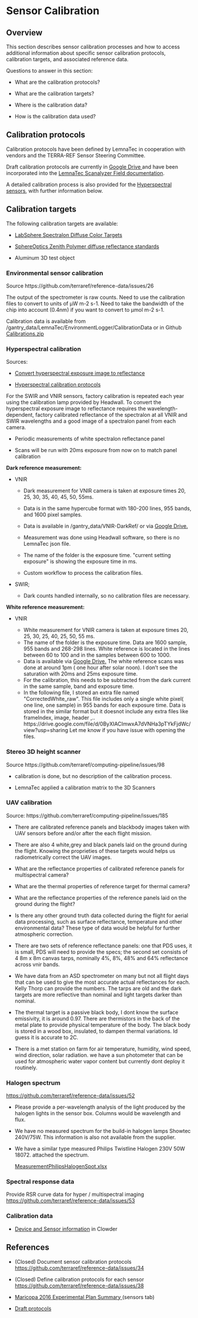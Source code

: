 # Sensor Calibration

## Overview

This section describes sensor calibration processes and how to access additional information about specific sensor calibration protocols, calibration targets, and associated reference data.

Questions to answer in this section:

* What are the calibration protocols?

* What are the calibration targets?

* Where is the calibration data?

* How is the calibration data used?


## Calibration protocols

Calibration protocols have been defined by LemnaTec in cooperation with vendors and the TERRA-REF Sensor Steering Committee.

Draft calibration protocols are currently in [Google Drive ](https://docs.google.com/document/d/132_dkGAIQJ3cG7bQkPIkX7-RgXyWLDoQWJFDj5c-5uU/edit)and have been incorporated into the [LemnaTec Scanalyzer Field documentation](https://terraref.ncsa.illinois.edu/clowder/datasets/58178ee54f0ce77b66561602).

A detailed calibration process is also provided for the [Hyperspectral sensors](https://docs.google.com/document/d/1w_zHHlrPVKsy1mnW9wrVzAU2edVqZH8i1IZa5BZxVpo/edit#heading=h.jjfbhbos05cc), with further information below.



## Calibration targets

The following calibration targets are available:

* [LabSphere Spectralon Diffuse Color Targets](https://terraref.ncsa.illinois.edu/clowder/datasets/5817c7c84f0c63f2a8ca5e6c)

* [SphereOptics Zenith Polymer diffuse reflectance standards](https://terraref.ncsa.illinois.edu/clowder/datasets/5818bb544f0c63f2a8d20963)
* Aluminum 3D test object 



### Environmental sensor calibration

Source  https:\/\/github.com\/terraref\/reference-data\/issues\/26

The output of the spectrometer is raw counts. Need to use the calibration files to convert to units of  µW m-2 s-1. Need to take the bandwidth of the chip into account \(0.4nm\) if you want to convert to µmol m-2 s-1.

Calibration data is available from \/gantry\_data\/LemnaTec\/EnvironmentLogger\/CalibrationData or in Github [Calibrations.zip](https://github.com/terraref/reference-data/files/250620/Calibrations.zip)



### Hyperspectral calibration

Sources:

* [Convert hyperspectral exposure image to reflectance](https://github.com/terraref/computing-pipeline/issues/88)  

* [Hyperspectral calibration protocols](https://docs.google.com/document/d/1w_zHHlrPVKsy1mnW9wrVzAU2edVqZH8i1IZa5BZxVpo)




For the SWIR and VNIR sensors, factory calibration is repeated each year using the calibration lamp provided by Headwall. 
To convert the hyperspectral exposure image to reflectance requires the wavelength-dependent, factory calibrated reflectance of the spectralon at all VNIR and SWIR wavelengths and a good image of a spectralon panel from each camera.

* Periodic measurements of white spectralon reflectance panel

* Scans will be run with 20ms exposure from now on to match panel calibration

**Dark reference measurement:**

* VNIR

  * Dark measurement for VNIR camera is taken at exposure times 20, 25, 30, 35, 40, 45, 50, 55ms.

  * Data is in the same hypercube format with 180-200 lines, 955 bands, and 1600 pixel samples. 
  * Data is available in \/gantry\_data\/VNIR-DarkRef\/ or via [Google Drive.](https://drive.google.com/file/d/0B9h5V5JdLLXmSkdpTmd6QmN3dTQ/view?usp=sharing)
  * Measurement was done using Headwall software, so there is no LemnaTec json file. 
  * The name of the folder is the exposure time.   "current setting exposure" is showing the exposure time in ms.
  * Custom workflow to process the calibration files.

* SWIR;
  * Dark counts handled internally, so no calibration files are necessary.


**White reference measurement:**

* VNIR

  * White measurement for VNIR camera is taken at exposure times 20, 25, 30, 25, 40, 25, 50, 55 ms.
  * The name of the folder is the exposure time. Data are 1600 sample, 955 bands and 268-298 lines. White reference is located in the lines between 60 to 100 and in the samples between 600 to 1000.
  * Data is available via [Google Drive.](https://drive.google.com/file/d/0ByXIACImwxA7akhfLTdTS01vTTA/view?usp=sharing)
    The white reference scans was done at around 1pm \( one hour after solar noon\). I don’t see the saturation with 20ms and 25ms exposure time. 
  * For the calibration, this needs to be subtracted from the dark current in the same sample, band and exposure time.
  * In the following file, I stored an extra file named "CorrectedWhite\_raw". This file includes only a single white pixel\( one line, one sample\) in 955 bands for each exposure time. Data is stored in the similar format but it doesnot include any extra files like frameIndex, image, header ,..
    https:\/\/drive.google.com\/file\/d\/0ByXIACImwxA7dVNHa3pTYkFjdWc\/view?usp=sharing
    Let me know if you have issue with opening the files. 




### Stereo 3D height scanner

Source https:\/\/github.com\/terraref\/computing-pipeline\/issues\/98

* calibration is done, but no description of the calibration process.

* LemnaTec applied a calibration matrix to the 3D Scanners


### UAV calibration

Source: https:\/\/github.com\/terraref\/computing-pipeline\/issues\/185

* There are calibrated reference panels and blackbody images taken with UAV sensors before and\/or after the each flight mission. 

* There are also 4 white,grey and black panels laid on the ground during the flight. Knowing the proprieties of these targets would helps us radiometrically correct the UAV images.

* What are the reflectance properties of calibrated reference panels for multispectral camera?
* What are the thermal properties of reference target for thermal camera?
* What are the reflectance properties of the reference panels laid on the ground during the flight?
* Is there any other ground truth data collected during the flight for aerial data processing, such as surface reflectance, temperature and other environmental data? These type of data would be helpful for further atmospheric correction.

* There are two sets of reference reflectance panels: one that PDS uses, it is small, PDS will need to provide the specs; the second set consists of 4 8m x 8m canvas tarps, nominally 4%, 8%, 48% and 64% reflectance across vnir bands. 
* We have data from an ASD spectrometer on many but not all flight days that can be used to give the most accurate actual reflectances for each. Kelly Thorp can provide the numbers. The tarps are old and the dark targets are more reflective than nominal and light targets darker than nominal. 
* The thermal target is a passive black body, I dont know the surface emissivity, it is around 0.97. There are thermistors in the back of the metal plate to provide physical temperature of the body. The black body is stored in a wood box, insulated, to dampen thermal variations. Id guess it is accurate to 2C.
* There is a met station on farm for air temperature, humidity, wind speed, wind direction, solar radiation. we have a sun photometer that can be used for atmospheric water vapor content but currently dont deploy it routinely.


### Halogen spectrum 

[https:\/\/github.com\/terraref\/reference-data\/issues\/52](https://github.com/terraref/reference-data/issues/52)

* Please provide a per-wavelength analysis of the light produced by the halogen lights in the sensor box. Columns would be wavelength and flux.

* We have no measured spectrum for the build-in halogen lamps Showtec 240V\/75W. This information is also not available from the supplier.

* We have a similar type measured Philips Twistline Halogen 230V 50W 18072. attached the spectrum.

  [MeasurementPhilipsHalogenSpot.xlsx](https://github.com/terraref/reference-data/files/498197/MeasurementPhilipsHalogenSpot.xlsx)




### Spectral response data

Provide RSR curve data for hyper \/ multispectral imaging [https:\/\/github.com\/terraref\/reference-data\/issues\/53](https://github.com/terraref/reference-data/issues/53)



### Calibration data

* [Device and Sensor information](https://terraref.ncsa.illinois.edu/clowder/datasets/5818bb544f0c63f2a8d20963) in Clowder


## References

* \(Closed\) Document sensor calibration protocols [https:\/\/github.com\/terraref\/reference-data\/issues\/34](https://github.com/terraref/reference-data/issues/34)

* \(Closed\) Define calibration protocols for each sensor [https:\/\/github.com\/terraref\/reference-data\/issues\/38](https://github.com/terraref/reference-data/issues/38)

* [Maricopa 2016 Experimental Plan Summary ](https://docs.google.com/spreadsheets/d/1Nfabx_n1rNlO6NW3olD8MAibJ3KHnOMmMwOYYw4wwGc/edit#gid=1886254108)\(sensors tab\)
* [Draft protocols](https://docs.google.com/document/d/132_dkGAIQJ3cG7bQkPIkX7-RgXyWLDoQWJFDj5c-5uU/edit)

